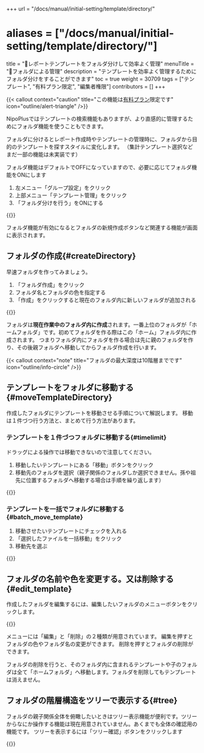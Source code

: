 +++
url = "/docs/manual/initial-setting/template/directory/"
# aliases = ["/docs/manual/initial-setting/template/directory/"]
title = "📂レポートテンプレートをフォルダ分けして効率よく管理"
menuTitle = "📂フォルダによる管理"
description = "テンプレートを効率よく管理するためにフォルダ分けをすることができます"
toc = true
weight = 30709
tags = ["テンプレート", "有料プラン限定", "編集者権限"]
contributors = []
+++

{{< callout context="caution" title="この機能は[有料プラン](/docs/price/_about/#fee)限定です" icon="outline/alert-triangle" />}}

NipoPlusではテンプレートの検索機能もありますが、より直感的に管理するためにフォルダ機能を使うこともできます。

フォルダに分けるとレポート作成時やテンプレートの管理時に、フォルダから目的のテンプレートを探すスタイルに変化します。
（集計テンプレート選択などまだ一部の機能は未実装です）

フォルダ機能はデフォルトでOFFになっていますので、必要に応じてフォルダ機能をONにします

1. 左メニュー「グループ設定」をクリック
2. 上部メニュー「テンプレート管理」をクリック
3. 「フォルダ分けを行う」をONにする

{{<icatch filename="img/use-directory" msg="テンプレートの数が多い場合はフォルダ分けしたほうが見やすくなりますよ" alice="ok">}}

フォルダ機能が有効になるとフォルダの新規作成ボタンなど関連する機能が画面に表示されます。

## フォルダの作成{#createDirectory}

早速フォルダを作ってみましょう。

1. 「フォルダ作成」をクリック
1. フォルダ名とフォルダの色を指定する
1. 「作成」をクリックすると現在のフォルダ内に新しいフォルダが追加される

{{<icatch filename="img/make-directory" msg="まずフォルダを作ってみよう！現在の作業フォルダ内に追加されます" alice="book">}}

フォルダは**現在作業中のフォルダ内に作成**されます。一番上位のフォルダが「ホームフォルダ」です。初めてフォルダを作る際はこの「ホーム」フォルダ内に作成されます。
つまりフォルダ内にフォルダを作る場合は先に親のフォルダを作り、その後親フォルダへ移動してからフォルダ作成を行います。

{{< callout context="note" title="フォルダの最大深度は10階層までです" icon="outline/info-circle" />}}

## テンプレートをフォルダに移動する{#moveTemplateDirectory}

作成したフォルダにテンプレートを移動させる手順について解説します。
移動は１件づつ行う方法と、まとめて行う方法があります。

### テンプレートを１件づつフォルダに移動する{#timelimit}

ドラッグによる操作では移動できないので注意してください。

1. 移動したいテンプレートにある「移動」ボタンをクリック
1. 移動先のフォルダを選択（親子関係のフォルダしか選択できません。孫や祖先に位置するフォルダへ移動する場合は手順を繰り返します）

{{<icatch filename="img/move" msg="テンプレートを指定したフォルダへ移動してみよう" alice="here">}}

### テンプレートを一括でフォルダに移動する{#batch_move_template}

1. 移動させたいテンプレートにチェックを入れる
1. 「選択したファイルを一括移動」をクリック
1. 移動先を選ぶ

{{<icatch filename="img/move-batch" msg="移動させるテンプレートを選び、まとめて移動が可能です">}}

## フォルダの名前や色を変更する。又は削除する{#edit_template}

作成したフォルダを編集するには、編集したいフォルダのメニューボタンをクリックします。

{{<icatch filename="img/directory-setting" msg="フォルダの編集や削除はメニューボタンをクリックして表示します" alice="here">}}

メニューには「編集」と「削除」の２種類が用意されています。
編集を押すとフォルダの色やフォルダ名の変更ができます。
削除を押すとフォルダの削除ができます。

フォルダの削除を行うと、そのフォルダ内に含まれるテンプレートや子のフォルダは全て「ホームフォルダ」へ移動します。フォルダを削除してもテンプレートは消えません。

## フォルダの階層構造をツリーで表示する{#tree}

フォルダの親子関係全体を俯瞰したいときはツリー表示機能が便利です。ツリーからなにか操作する機能は現在用意されていません。あくまでも全体の確認用の機能です。
ツリーを表示するには「ツリー確認」ボタンをクリックします

{{<icatch filename="img/tree-view" msg="現在のフォルダツリー構造を俯瞰してみましょう" alice="ok">}}

